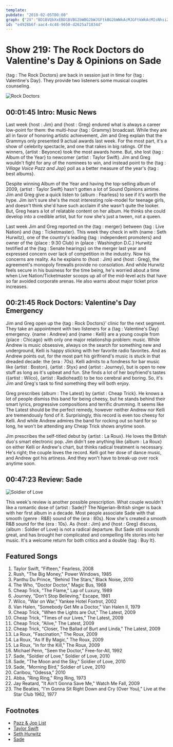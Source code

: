 ```yaml
---
template: 
pubdate: "2010-02-05T00:00"
graph: {"2X":"BD1BVQbXxEBD1BVBG2bWBG2bWJGFtkBG2bWWkAcMJGFtkWkAcMIsNhsiZUdpCccioRPfYVCccioajxLBCccioovxkUKcX5RVa4cVVa4cVovxkUKcX5RV5mgP","109":"","26Z":"BHzWhYN4qR97qipX6cfd97qipBHm1G"}
id: "e4928b6f-aac4-4c48-9650-d2625a71834d"
---
```






# Show 219: The Rock Doctors do Valentine's Day & Opinions on Sade

{tag : The Rock Doctors} are back in session just in time for {tag : Valentine's Day}. They provide two listeners some musical couples counseling.

![Rock Doctors](https://static.soundopinions.org/images/rockdocs/rockdocsnew.jpg)



## 00:01:45 Intro: Music News

Last week {host : Jim} and {host : Greg} endured what is always a career low-point for them: the multi-hour {tag : Grammy} broadcast. While they are all in favor of honoring artistic achievement, Jim and Greg explain that the Grammys only presented 9 actual awards last week. For the most part, it's a show of celebrity spectacle, and one that rakes in big ratings. Of the winners, {artist : Beyonce} took the most awards home. But, she lost {tag : Album of the Year} to newcomer {artist : Taylor Swift}. Jim and Greg wouldn't fight for any of the nominees to win, and instead point to the {tag : *Village Voice Pazz and Jop*} poll as a better measure of the year's {tag : best albums}.

Despite winning Album of the Year and having the top-selling album of 2009, {artist : Taylor Swift} hasn't gotten a lot of Sound Opinions airtime. Jim and Greg give a quick listen to {album : Fearless} to see if it's worth the hype. Jim isn't sure she's the most interesting role-model for teenage girls, and doesn't think she'd have such acclaim if she wasn't quite the looker. But, Greg hears a lot of relatable content on her album. He thinks she could develop into a credible artist, but for now she's just a tween, not a queen.

Last week Jim and Greg reported on the {tag : merger} between {tag : Live Nation} and {tag : Ticketmaster}. This week they check in with {name : Seth Hurwitz}, one of the country's leading {tag : independent promoters} and owner of the {place : 9:30 Club} in {place : Washington D.C.} Hurwitz testified at the {tag : Senate hearings} on the merger last year and expressed concern over lack of competition in the industry. Now his concerns are reality. As he explains to {host : Jim} and {host : Greg}, the agreement's monopoly firewalls provide no consolation. And while Hurwitz feels secure in his business for the time being, he's worried about a time when Live Nation/Ticketmaster scoops up all of the mid-level acts that have so far avoided corporate arenas. He also warns about major ticket price increases.



## 00:21:45 Rock Doctors: Valentine's Day Emergency

Jim and Greg open up the {tag : Rock Doctors}' clinic for the next segment. They take an appointment with two listeners for a {tag : Valentine's Day} emergency. {name : Andrew} and {name : Kelli} are a young couple from {place : Chicago} with only one major relationship problem: music. While Andrew is music obsessive, always on the search for something new and underground, Kelli is happy sticking with her favorite radio favorites. And as Andrew points out, for the most part his girlfriend's music is stuck in that dreaded decade: the {era : 70s}. Kelli admits to a fondness for bar music like {artist : Boston}, {artist : Styx} and {artist : Journey}, but is open to new stuff as long as it's upbeat and fun. She finds a lot of her boyfriend's tastes ({artist : Wilco}, {artist : Radiohead}) to be too cerebral and boring. So, it's Jim and Greg's task to find something they will both enjoy.

Greg prescribes {album : The Latest} by {artist : Cheap Trick}. He knows a lot of people dismiss this band for being cheesy, but he stands behind their smart lyrics, progressive compositions and terrific drumming. It seems like The Latest should be the perfect remedy, however neither Andrew nor Kelli are tremendously fond of it. Surprisingly, this record is even too cheesy for Kelli. And while Andrew admires the band for rocking out so hard for so long, he won't be attending any Cheap Trick shows anytime soon.

Jim prescribes the self-titled debut by {artist : La Roux}. He loves the British duo's smart electronic pop. Jim didn't see anything like {album : La Roux} on either Kelli or Andrew's chart, but thinks radical treatment is necessary. He's right; the couple loves the record. Kelli got her dose of dance music, and Andrew got his artiness. And they won't have to break-up over rock anytime soon.



## 00:47:23 Review: Sade

![Soldier of Love](https://static.soundopinions.org/assets/219/26Z0.jpg)

This week's review is another possible prescription. What couple wouldn't like a romantic dose of {artist : Sade}? The Nigerian-British singer is back with her first album in a decade. Most people associate Sade with that smooth {genre : R&B} sound of the {era : 80s}. Now she's created a smooth R&B sound for the {era : 10s}. As {host : Jim} and {host : Greg} discuss, {album : Soldier of Love} is not a radical departure. But Sade still sounds great, and has brought her complicated and compelling life stories into her music. It's a welcome return for both critics and a double {tag : Buy It}.



## Featured Songs

1. Taylor Swift, "Fifteen," Fearless, 2008
2. Rush, "The Big Money," Power Windows, 1985
3. Panthu Du Prince, "Behind The Stars," Black Noise, 2010
4. The Who, "Doctor Doctor," Magic Bus, 1968
5. Cheap Trick, "The Flame," Lap of Luxury, 1989
6. Journey, "Don't Stop Believing," Escape, 1981
7. Wilco, "War on War," Yankee Hotel Foxtrot, 2002
8. Van Halen, "Somebody Get Me a Doctor," Van Halen II, 1979
9. Cheap Trick, "When the Lights are Out," The Latest, 2009
10. Cheap Trick, "Times of our Lives," The Latest, 2009
11. Cheap Trick, "Alive," The Latest, 2009
12. Cheap Trick, "Closer, The Ballad of Burt and Linda," The Latest, 2009
13. La Roux, "Fascination," The Roux, 2009
14. La Roux, "As If By Magic," The Roux, 2009
15. La Roux, "In for the Kill," The Roux, 2009
16. Michael Penn, "Seen the Doctor," Free-for-All, 1992
17. Sade, "Soldier of Love," Soldier of Love, 2010
18. Sade, "The Moon and the Sky," Soldier of Love, 2010
19. Sade, "Morning Bird," Soldier of Love, 2010
20. Caribou, "Odessa," 2010
21. Abba, "Ring Ring," Ring Ring, 1973
22. Jay Reatard, "It Ain't Gonna Save Me," Watch Me Fall, 2009
23. The Beatles, "I'm Gonna Sit Right Down and Cry (Over You)," Live at the Star Club 1962, 1977



## Footnotes

- [Pazz & Jop List](http://www.villagevoice.com/pazznjop/albums/2010)
- [Taylor Swift](http://taylorswift.com/)
- [Seth Hurwitz](http://www.washingtonian.com/2014/10/28/how-the-930-clubs-seth-hurwitz-built-a-live-music-empire/)
- [Sade](http://www.sade.com/gb/home/)